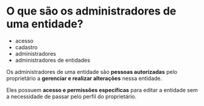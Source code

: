 # O que são os administradores de uma entidade?

- acesso
- cadastro
- administradores
- administradores de entidades

Os administradores de uma entidade são **pessoas autorizadas** pelo proprietário a **gerenciar e realizar alterações** nessa entidade. 

Eles possuem **acesso e permissões específicas** para editar a entidade sem a necessidade de passar pelo perfil do proprietário.
